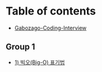 # Table of contents

* [Gabozago-Coding-Interview](README.md)

## Group 1

* [1) 빅오(Big-O) 표기법](group-1/1-big-o.md)
